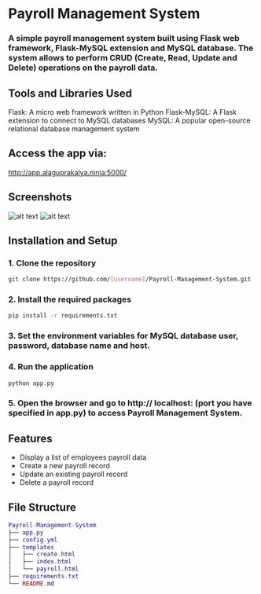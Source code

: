 # Payroll Management System

### A simple payroll management system built using Flask web framework, Flask-MySQL extension and MySQL database. The system allows to perform CRUD (Create, Read, Update and Delete) operations on the payroll data.

## Tools and Libraries Used
Flask: A micro web framework written in Python
Flask-MySQL: A Flask extension to connect to MySQL databases
MySQL: A popular open-source relational database management system

## Access the app via:
http://app.alaguprakalya.ninja:5000/

## Screenshots
![alt text](https://github.com/Lagstill/Payroll-Management-System/tree/main/images/home.png?raw=true)
![alt text](https://github.com/Lagstill/Payroll-Management-System/tree/main/images/update.png?raw=true)



## Installation and Setup
### 1. Clone the repository
```bash
git clone https://github.com/[username]/Payroll-Management-System.git 
```

### 2. Install the required packages
```bash
pip install -r requirements.txt
```

### 3. Set the environment variables for MySQL database user, password, database name and host.

### 4. Run the application

```bash
python app.py
```

### 5. Open the browser and go to http:// localhost: (port you have specified in app.py) to access Payroll Management System.

## Features
* Display a list of employees payroll data
* Create a new payroll record
* Update an existing payroll record
* Delete a payroll record

## File Structure
```lua
Payroll-Management-System
├── app.py
├── config.yml
├── templates
│   ├── create.html
│   ├── index.html
│   └── payroll.html
├── requirements.txt
└── README.md
```



